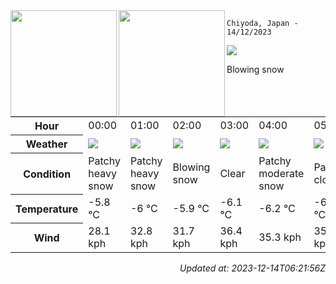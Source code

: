 <div><img align="left" height="170px" src="https://github-readme-stats.vercel.app/api?username=ryota-murakami&show_icons=true&theme=gotham" /><img align="left" height="170px" src="https://github-readme-stats.vercel.app/api/top-langs/?username=ryota-murakami&theme=gotham&layout=compact" /></div>



`Chiyoda, Japan - 14/12/2023`

<img src="https://cdn.weatherapi.com/weather/64x64/day/227.png"/>

Blowing snow


<table>
    <tr>
        <th>Hour</th>
        <td>00:00</td><td>01:00</td><td>02:00</td><td>03:00</td><td>04:00</td><td>05:00</td><td>06:00</td><td>07:00</td><td>08:00</td><td>09:00</td><td>10:00</td><td>11:00</td><td>12:00</td><td>13:00</td><td>14:00</td><td>15:00</td><td>16:00</td><td>17:00</td><td>18:00</td><td>19:00</td><td>20:00</td><td>21:00</td><td>22:00</td><td>23:00</td>
    </tr>
    <tr>
        <th>Weather</th>
        <td><img src="https://cdn.weatherapi.com/weather/64x64/night/335.png"></img></td><td><img src="https://cdn.weatherapi.com/weather/64x64/night/335.png"></img></td><td><img src="https://cdn.weatherapi.com/weather/64x64/night/227.png"></img></td><td><img src="https://cdn.weatherapi.com/weather/64x64/night/113.png"></img></td><td><img src="https://cdn.weatherapi.com/weather/64x64/night/329.png"></img></td><td><img src="https://cdn.weatherapi.com/weather/64x64/night/116.png"></img></td><td><img src="https://cdn.weatherapi.com/weather/64x64/night/119.png"></img></td><td><img src="https://cdn.weatherapi.com/weather/64x64/day/227.png"></img></td><td><img src="https://cdn.weatherapi.com/weather/64x64/day/227.png"></img></td><td><img src="https://cdn.weatherapi.com/weather/64x64/day/227.png"></img></td><td><img src="https://cdn.weatherapi.com/weather/64x64/day/227.png"></img></td><td><img src="https://cdn.weatherapi.com/weather/64x64/day/227.png"></img></td><td><img src="https://cdn.weatherapi.com/weather/64x64/day/227.png"></img></td><td><img src="https://cdn.weatherapi.com/weather/64x64/day/179.png"></img></td><td><img src="https://cdn.weatherapi.com/weather/64x64/day/113.png"></img></td><td><img src="https://cdn.weatherapi.com/weather/64x64/day/326.png"></img></td><td><img src="https://cdn.weatherapi.com/weather/64x64/night/227.png"></img></td><td><img src="https://cdn.weatherapi.com/weather/64x64/night/113.png"></img></td><td><img src="https://cdn.weatherapi.com/weather/64x64/night/113.png"></img></td><td><img src="https://cdn.weatherapi.com/weather/64x64/night/116.png"></img></td><td><img src="https://cdn.weatherapi.com/weather/64x64/night/116.png"></img></td><td><img src="https://cdn.weatherapi.com/weather/64x64/night/323.png"></img></td><td><img src="https://cdn.weatherapi.com/weather/64x64/night/113.png"></img></td><td><img src="https://cdn.weatherapi.com/weather/64x64/night/116.png"></img></td>
    </tr>
    <tr>
        <th>Condition</th>
        <td width="200px">Patchy heavy snow</td><td width="200px">Patchy heavy snow</td><td width="200px">Blowing snow</td><td width="200px">Clear</td><td width="200px">Patchy moderate snow</td><td width="200px">Partly cloudy</td><td width="200px">Cloudy</td><td width="200px">Blowing snow</td><td width="200px">Blowing snow</td><td width="200px">Blowing snow</td><td width="200px">Blowing snow</td><td width="200px">Blowing snow</td><td width="200px">Blowing snow</td><td width="200px">Patchy snow possible</td><td width="200px">Sunny</td><td width="200px">Light snow</td><td width="200px">Blowing snow</td><td width="200px">Clear</td><td width="200px">Clear</td><td width="200px">Partly cloudy</td><td width="200px">Partly cloudy</td><td width="200px">Patchy light snow</td><td width="200px">Clear</td><td width="200px">Partly cloudy</td>
    </tr>
    <tr>
        <th>Temperature</th>
        <td>-5.8 °C</td><td>-6 °C</td><td>-5.9 °C</td><td>-6.1 °C</td><td>-6.2 °C</td><td>-6.2 °C</td><td>-6.2 °C</td><td>-6.3 °C</td><td>-5.9 °C</td><td>-5.5 °C</td><td>-5.3 °C</td><td>-4.4 °C</td><td>-4.1 °C</td><td>-4 °C</td><td>-4.1 °C</td><td>-4 °C</td><td>-4.1 °C</td><td>-4.5 °C</td><td>-4.7 °C</td><td>-4.6 °C</td><td>-4.6 °C</td><td>-4.4 °C</td><td>-4.4 °C</td><td>-4.4 °C</td>
    </tr>
    <tr>
        <th>Wind</th>
        <td>28.1 kph</td><td>32.8 kph</td><td>31.7 kph</td><td>36.4 kph</td><td>35.3 kph</td><td>35.6 kph</td><td>35.3 kph</td><td>32 kph</td><td>31.7 kph</td><td>33.1 kph</td><td>29.2 kph</td><td>32.4 kph</td><td>34.6 kph</td><td>34.9 kph</td><td>36 kph</td><td>19.1 kph</td><td>31.7 kph</td><td>34.6 kph</td><td>32 kph</td><td>31 kph</td><td>30.6 kph</td><td>33.1 kph</td><td>31.7 kph</td><td>32 kph</td>
    </tr>
</table>


<div align="right">

*Updated at: 2023-12-14T06:21:56Z*

</div>

